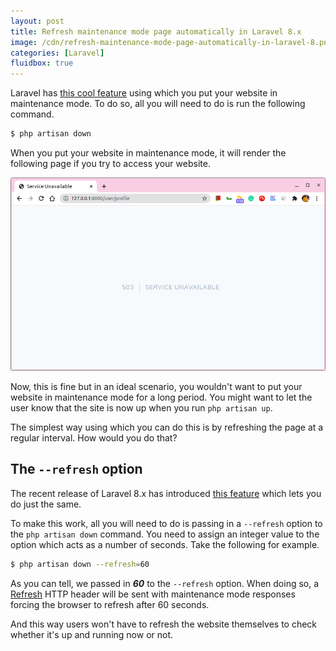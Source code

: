 ```yaml
---
layout: post
title: Refresh maintenance mode page automatically in Laravel 8.x
image: /cdn/refresh-maintenance-mode-page-automatically-in-laravel-8.png
categories: [Laravel]
fluidbox: true
---
```


Laravel has [this cool feature](http://localhost:4000/customized-maintenance-mode-views-in-laravel-8/) using which you put your website in maintenance mode. To do so, all you will need to do is run the following command.

```bash
$ php artisan down
```

When you put your website in maintenance mode, it will render the following page if you try to access your website.

[![](/images/default-maintenance-view-laravel.png)](/images/default-maintenance-view-laravel.png)

Now, this is fine but in an ideal scenario, you wouldn't want to put your website in maintenance mode for a long period. You might want to let the user know that the site is now up when you run `php artisan up`.

The simplest way using which you can do this is by refreshing the page at a regular interval. How would you do that?

## The `--refresh` option

The recent release of Laravel 8.x has introduced [this feature](https://github.com/laravel/framework/pull/37385) which lets you do just the same.

To make this work, all you will need to do is passing in a `--refresh` option to the `php artisan down` command. You need to assign an integer value to the option which acts as a number of seconds. Take the following for example.

```bash
$ php artisan down --refresh=60
```

As you can tell, we passed in ***60*** to the `--refresh` option. When doing so, a [Refresh](https://en.wikipedia.org/wiki/Meta_refresh) HTTP header will be sent with maintenance mode responses forcing the browser to refresh after 60 seconds.

And this way users won't have to refresh the website themselves to check whether it's up and running now or not. 